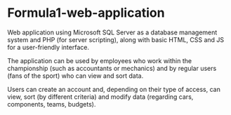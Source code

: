 # Formula1-web-application

Web application using Microsoft SQL Server as a database management system and PHP (for server scripting), along with basic HTML, CSS and JS for a user-friendly interface.

The application can be used by employees who work within the championship (such as accountants or mechanics) and by regular users (fans of the sport) who can view and sort data.

Users can create an account and, depending on their type of access, can view, sort (by different criteria) and modify data (regarding cars, components, teams, budgets).

